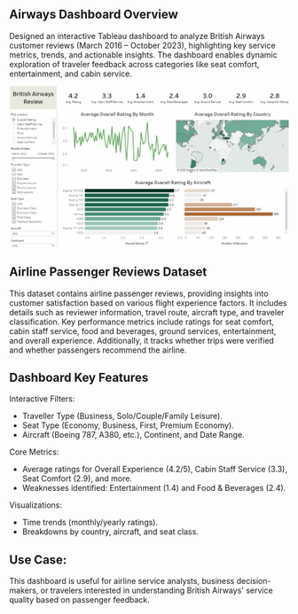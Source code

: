 ## Airways Dashboard Overview

Designed an interactive Tableau dashboard to analyze British Airways customer reviews (March 2016 – October 2023), highlighting key service metrics, trends, and actionable insights. The dashboard enables dynamic exploration of traveler feedback across categories like seat comfort, entertainment, and cabin service.

![Dashboard Overview](https://github.com/kChe626/Snapshots/blob/main/Airline%20Tab.gif)  

## Airline Passenger Reviews Dataset

This dataset contains airline passenger reviews, providing insights into customer satisfaction based on various flight experience factors. It includes details such as reviewer information, travel route, aircraft type, and traveler classification. Key performance metrics include ratings for seat comfort, cabin staff service, food and beverages, ground services, entertainment, and overall experience. Additionally, it tracks whether trips were verified and whether passengers recommend the airline.

## Dashboard Key Features

Interactive Filters:

- Traveller Type (Business, Solo/Couple/Family Leisure).
- Seat Type (Economy, Business, First, Premium Economy).
- Aircraft (Boeing 787, A380, etc.), Continent, and Date Range.

Core Metrics:

- Average ratings for Overall Experience (4.2/5), Cabin Staff Service (3.3), Seat Comfort (2.9), and more.
- Weaknesses identified: Entertainment (1.4) and Food & Beverages (2.4).

Visualizations:
- Time trends (monthly/yearly ratings).
- Breakdowns by country, aircraft, and seat class.

## Use Case:

This dashboard is useful for airline service analysts, business decision-makers, or travelers interested in understanding British Airways' service quality based on passenger feedback.


